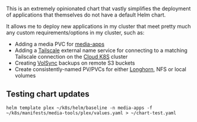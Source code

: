 This is an extremely opinionated chart that vastly simplifies the deployment of applications that themselves do not have a default Helm chart. 

It allows me to deploy new applications in my cluster that meet pretty much any custom requirements/options in my cluster, such as:
- Adding a media PVC for [media-apps](/manifests/media-apps)
- Adding a [Tailscale](/manifests/network/tailscale) external name service for connecting to a matching Tailscale connection on the [Cloud K8S](https://github.com/kenlasko/cloud-k8s) cluster
- Creating [VolSync](/manifests/system/volsync) backups on remote S3 buckets
- Create consistently-named PV/PVCs for either [Longhorn](/manifests/system/longhorn), NFS or local volumes

## Testing chart updates
```
helm template plex ~/k8s/helm/baseline -n media-apps -f ~/k8s/manifests/media-tools/plex/values.yaml > ~/chart-test.yaml
```
